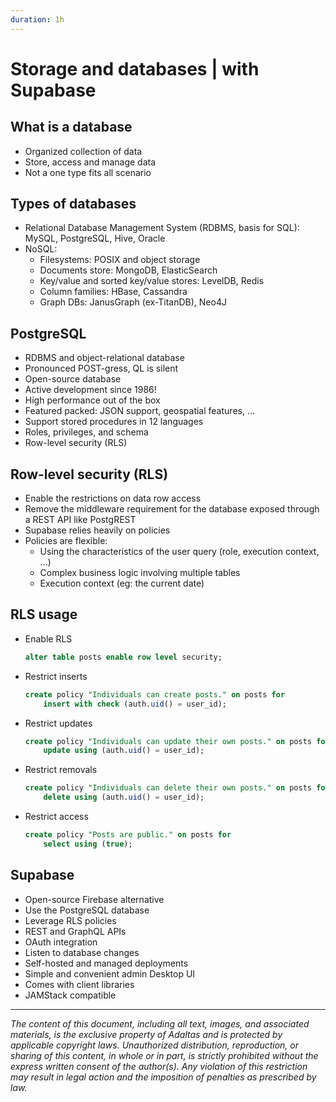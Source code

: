 ```yaml
---
duration: 1h
---
```


# Storage and databases | with Supabase

## What is a database

* Organized collection of data
* Store, access and manage data
* Not a one type fits all scenario

## Types of databases

* Relational Database Management System (RDBMS, basis for SQL): MySQL, PostgreSQL, Hive, Oracle
* NoSQL:
  * Filesystems: POSIX and object storage
  * Documents store: MongoDB, ElasticSearch
  * Key/value and sorted key/value stores: LevelDB, Redis
  * Column families: HBase, Cassandra
  * Graph DBs: JanusGraph (ex-TitanDB), Neo4J

## PostgreSQL

* RDBMS and object-relational database
* Pronounced POST-gress, QL is silent
* Open-source database
* Active development since 1986!
* High performance out of the box
* Featured packed: JSON support, geospatial features, ...
* Support stored procedures in 12 languages
* Roles, privileges, and schema
* Row-level security (RLS)

## Row-level security (RLS)

* Enable the restrictions on data row access
* Remove the middleware requirement for the database exposed through a REST API like PostgREST
* Supabase relies heavily on policies
* Policies are flexible:
  * Using the characteristics of the user query (role, execution context, ...)
  * Complex business logic involving multiple tables
  * Execution context (eg: the current date)

## RLS usage

* Enable RLS
  ```sql
  alter table posts enable row level security;
  ````
* Restrict inserts
  ```sql
  create policy "Individuals can create posts." on posts for
      insert with check (auth.uid() = user_id);
  ```
* Restrict updates
  ```sql
  create policy "Individuals can update their own posts." on posts for
      update using (auth.uid() = user_id);
  ```
* Restrict removals
  ```sql
  create policy "Individuals can delete their own posts." on posts for
      delete using (auth.uid() = user_id);
  ```
* Restrict access
  ```sql
  create policy "Posts are public." on posts for
      select using (true);
  ```

## Supabase

* Open-source Firebase alternative
* Use the PostgreSQL database
* Leverage RLS policies
* REST and GraphQL APIs
* OAuth integration
* Listen to database changes
* Self-hosted and managed deployments
* Simple and convenient admin Desktop UI
* Comes with client libraries
* JAMStack compatible

---

*The content of this document, including all text, images, and associated materials, is the exclusive property of Adaltas and is protected by applicable copyright laws. Unauthorized distribution, reproduction, or sharing of this content, in whole or in part, is strictly prohibited without the express written consent of the author(s). Any violation of this restriction may result in legal action and the imposition of penalties as prescribed by law.*
